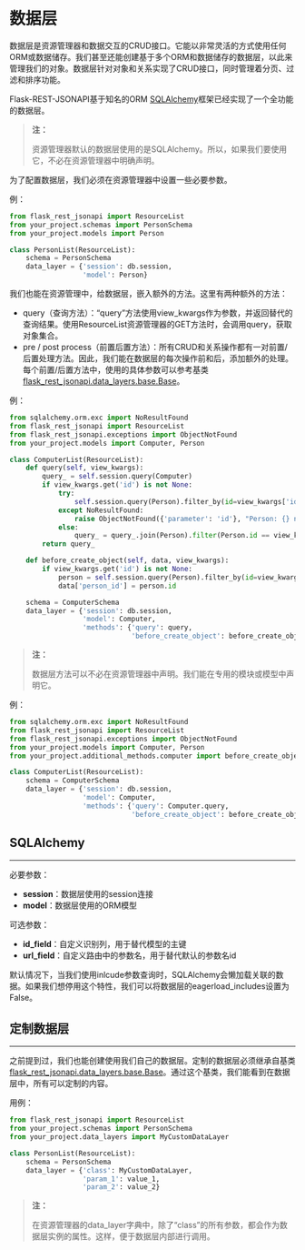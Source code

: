 # 数据层

数据层是资源管理器和数据交互的CRUD接口。它能以非常灵活的方式使用任何ORM或数据储存。我们甚至还能创建基于多个ORM和数据储存的数据层，以此来管理我们的对象。数据层针对对象和关系实现了CRUD接口，同时管理着分页、过滤和排序功能。

Flask-REST-JSONAPI基于知名的ORM [SQLAlchemy](https://www.sqlalchemy.org/)框架已经实现了一个全功能的数据层。

> **注：**
>
> 资源管理器默认的数据层使用的是SQLAlchemy。所以，如果我们要使用它，不必在资源管理器中明确声明。

为了配置数据层，我们必须在资源管理器中设置一些必要参数。

例：

```python
from flask_rest_jsonapi import ResourceList
from your_project.schemas import PersonSchema
from your_project.models import Person

class PersonList(ResourceList):
    schema = PersonSchema
    data_layer = {'session': db.session,
                  'model': Person}
```

我们也能在资源管理中，给数据层，嵌入额外的方法。这里有两种额外的方法：

- query（查询方法）：“query”方法使用view_kwargs作为参数，并返回替代的查询结果。使用ResourceList资源管理器的GET方法时，会调用query，获取对象集合。
- pre / post process（前置后置方法）：所有CRUD和关系操作都有一对前置/后置处理方法。因此，我们能在数据层的每次操作前和后，添加额外的处理。每个前置/后置方法中，使用的具体参数可以参考基类[flask_rest_jsonapi.data_layers.base.Base](https://github.com/miLibris/flask-rest-jsonapi/blob/master/flask_rest_jsonapi/data_layers/base.py)。

例：

```python
from sqlalchemy.orm.exc import NoResultFound
from flask_rest_jsonapi import ResourceList
from flask_rest_jsonapi.exceptions import ObjectNotFound
from your_project.models import Computer, Person

class ComputerList(ResourceList):
    def query(self, view_kwargs):
        query_ = self.session.query(Computer)
        if view_kwargs.get('id') is not None:
            try:
                self.session.query(Person).filter_by(id=view_kwargs['id']).one()
            except NoResultFound:
                raise ObjectNotFound({'parameter': 'id'}, "Person: {} not found".format(view_kwargs['id']))
            else:
                query_ = query_.join(Person).filter(Person.id == view_kwargs['id'])
        return query_

    def before_create_object(self, data, view_kwargs):
        if view_kwargs.get('id') is not None:
            person = self.session.query(Person).filter_by(id=view_kwargs['id']).one()
            data['person_id'] = person.id

    schema = ComputerSchema
    data_layer = {'session': db.session,
                  'model': Computer,
                  'methods': {'query': query,
                              'before_create_object': before_create_object}}
```

> **注：**
>
> 数据层方法可以不必在资源管理器中声明。我们能在专用的模块或模型中声明它。

例：

```python
from sqlalchemy.orm.exc import NoResultFound
from flask_rest_jsonapi import ResourceList
from flask_rest_jsonapi.exceptions import ObjectNotFound
from your_project.models import Computer, Person
from your_project.additional_methods.computer import before_create_object

class ComputerList(ResourceList):
    schema = ComputerSchema
    data_layer = {'session': db.session,
                  'model': Computer,
                  'methods': {'query': Computer.query,
                              'before_create_object': before_create_object}}
```



## SQLAlchemy

---

必要参数：

- **session**：数据层使用的session连接
- **model**：数据层使用的ORM模型

可选参数：

- **id_field**：自定义识别列，用于替代模型的主键
- **url_field**：自定义路由中的参数名，用于替代默认的参数名id

默认情况下，当我们使用inlcude参数查询时，SQLAlchemy会懒加载关联的数据。如果我们想停用这个特性，我们可以将数据层的eagerload_includes设置为False。



## 定制数据层

---

之前提到过，我们也能创建使用我们自己的数据层。定制的数据层必须继承自基类[flask_rest_jsonapi.data_layers.base.Base](https://github.com/miLibris/flask-rest-jsonapi/blob/master/flask_rest_jsonapi/data_layers/base.py)。通过这个基类，我们能看到在数据层中，所有可以定制的内容。

用例：

```python
from flask_rest_jsonapi import ResourceList
from your_project.schemas import PersonSchema
from your_project.data_layers import MyCustomDataLayer

class PersonList(ResourceList):
    schema = PersonSchema
    data_layer = {'class': MyCustomDataLayer,
                  'param_1': value_1,
                  'param_2': value_2}
```

> **注：**
>
> 在资源管理器的data_layer字典中，除了“class”的所有参数，都会作为数据层实例的属性。这样，便于数据层内部进行调用。